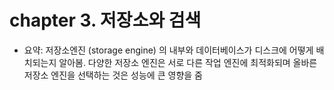 # chapter 3. 저장소와 검색
- 요약: 저장소엔진 (storage engine) 의 내부와 데이터베이스가 디스크에 어떻게 배치되는지 알아봄. 다양한 저장소 엔진은 서로 다른 작업 엔진에 최적화되며 올바른 저장소 엔진을 선택하는 것은 성능에 큰 영향을 줌